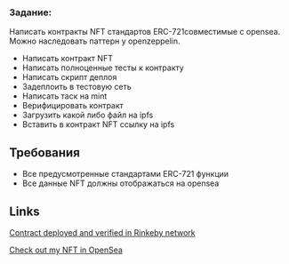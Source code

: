 ### Задание:
Написать контракты NFT стандартов ERC-721совместимые с opensea. Можно наследовать паттерн у openzeppelin. 
- Написать контракт NFT
- Написать полноценные тесты к контракту
- Написать скрипт деплоя
- Задеплоить в тестовую сеть
- Написать таск на mint
- Верифицировать контракт
- Загрузить какой либо файл на ipfs
- Вставить в контракт NFT ссылку на ipfs

## Требования
- Все предусмотренные стандартами ERC-721 функции
- Все данные NFT должны отображаться на opensea


## Links
[Contract deployed and verified in Rinkeby network](https://rinkeby.etherscan.io/address/0x55042690e512c5df6ec8d49afd5de149c423af5b)

[Check out my NFT in OpenSea](https://testnets.opensea.io/collection/pandanft-egf9ue3bxz)
